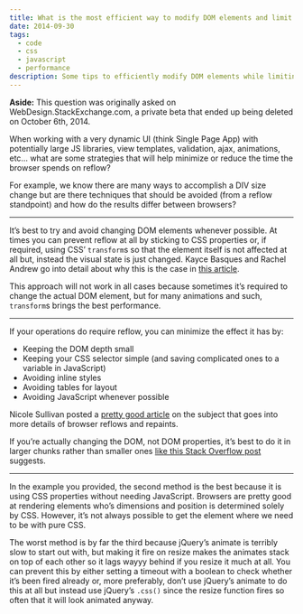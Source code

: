 ```yaml
---
title: What is the most efficient way to modify DOM elements and limit reflow?
date: 2014-09-30
tags:
  - code
  - css
  - javascript
  - performance
description: Some tips to efficiently modify DOM elements while limiting reflow.
---
```


<script>
	import ContentAside from "$lib/components/ContentAside.svelte";
</script>

<ContentAside>
  <strong>Aside:</strong> This question was originally asked on WebDesign.StackExchange.com, a private beta that ended up being deleted on October 6th, 2014.
</ContentAside>

When working with a very dynamic UI (think Single Page App) with potentially large JS libraries, view templates, validation, ajax, animations, etc… what are some strategies that will help minimize or reduce the time the browser spends on reflow?

For example, we know there are many ways to accomplish a DIV size change but are there techniques that should be avoided (from a reflow standpoint) and how do the results differ between browsers?

<hr>

It’s best to try and avoid changing DOM elements whenever possible. At times you can prevent reflow at all by sticking to CSS properties or, if required, using CSS’ `transform`s so that the element itself is not affected at all but, instead the visual state is just changed. <span class="excerpt_marker"></span>Kayce Basques and Rachel Andrew go into detail about why this is the case in <a href="https://web.dev/articles/animations-guide">this article</a>.

This approach will not work in all cases because sometimes it’s required to change the actual DOM element, but for many animations and such, `transform`s brings the best performance.

<hr>

If your operations do require reflow, you can minimize the effect it has by:

- Keeping the DOM depth small
- Keeping your CSS selector simple (and saving complicated ones to a variable in JavaScript)
- Avoiding inline styles
- Avoiding tables for layout
- Avoiding JavaScript whenever possible

Nicole Sullivan posted a <a href="https://www.stubbornella.org/content/2009/03/27/reflows-repaints-css-performance-making-your-javascript-slow/">pretty good article</a> on the subject that goes into more details of browser reflows and repaints.

If you’re actually changing the DOM, not DOM properties, it’s best to do it in larger chunks rather than smaller ones <a href="https://stackoverflow.com/q/11374247/2065702">like this Stack Overflow post</a> suggests.

<hr>

In the example you provided, the second method is the best because it is using CSS properties without needing JavaScript. Browsers are pretty good at rendering elements who’s dimensions and position is determined solely by CSS. However, it’s not always possible to get the element where we need to be with pure CSS.

The worst method is by far the third because jQuery’s animate is terribly slow to start out with, but making it fire on resize makes the animates stack on top of each other so it lags wayyy behind if you resize it much at all. You can prevent this by either setting a timeout with a boolean to check whether it’s been fired already or, more preferably, don’t use jQuery’s animate to do this at all but instead use jQuery’s `.css()` since the resize function fires so often that it will look animated anyway.
